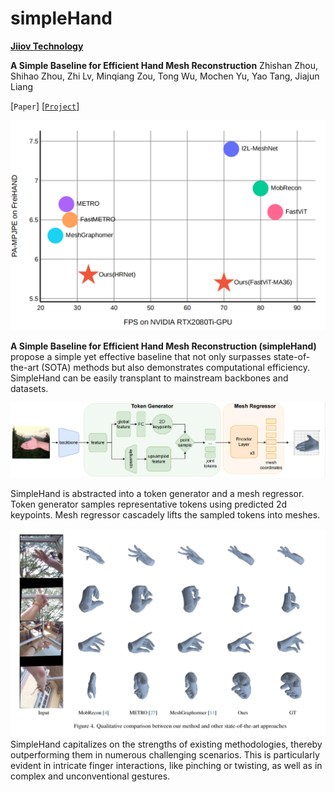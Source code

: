 # simpleHand
**[Jiiov Technology](https://jiiov.com/)**

**A Simple Baseline for Efficient Hand Mesh Reconstruction**
Zhishan Zhou, Shihao Zhou, Zhi Lv, Minqiang Zou, Tong Wu, Mochen Yu, Yao Tang, Jiajun Liang

[`Paper`] [[`Project`](https://github.com/patienceFromZhou/simpleHand?tab=readme-ov-file)]

![framework](images/overview.png)

**A Simple Baseline for Efficient Hand Mesh Reconstruction (simpleHand)**    propose a simple yet effective baseline that not only surpasses state-of-the-art (SOTA) methods but also demonstrates computational efficiency. SimpleHand can be easily transplant to mainstream backbones and datasets.

![framework](images/framework.png)

 SimpleHand is abstracted into a token generator and a mesh regressor. Token generator samples representative tokens using predicted 2d keypoints. Mesh regressor cascadely lifts the sampled tokens into meshes.

![framework](images/comparison.png)
SimpleHand capitalizes on the strengths of existing methodologies, thereby outperforming them in numerous challenging scenarios. This is particularly evident in intricate finger interactions, like pinching or twisting, as well as in complex and unconventional gestures.
